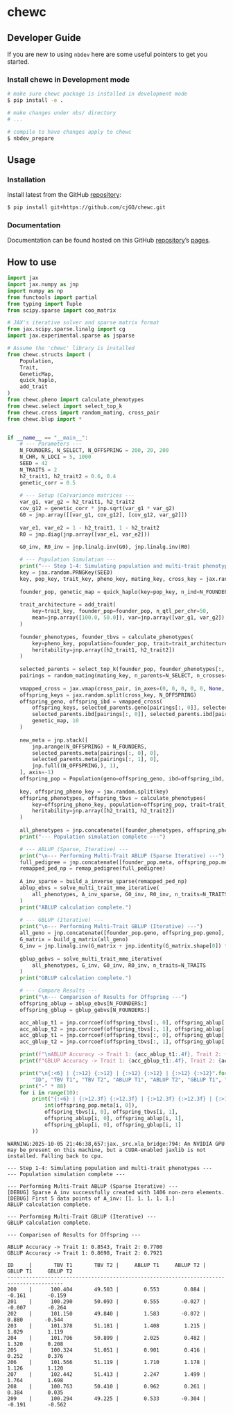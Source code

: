 # chewc


<!-- WARNING: THIS FILE WAS AUTOGENERATED! DO NOT EDIT! -->

## Developer Guide

If you are new to using `nbdev` here are some useful pointers to get you
started.

### Install chewc in Development mode

``` sh
# make sure chewc package is installed in development mode
$ pip install -e .

# make changes under nbs/ directory
# ...

# compile to have changes apply to chewc
$ nbdev_prepare
```

## Usage

### Installation

Install latest from the GitHub
[repository](https://github.com/cjGO/chewc):

``` sh
$ pip install git+https://github.com/cjGO/chewc.git
```

### Documentation

Documentation can be found hosted on this GitHub
[repository](https://github.com/cjGO/chewc)’s
[pages](https://cjGO.github.io/chewc/).

## How to use

``` python
import jax
import jax.numpy as jnp
import numpy as np
from functools import partial
from typing import Tuple
from scipy.sparse import coo_matrix

# JAX's iterative solver and sparse matrix format
from jax.scipy.sparse.linalg import cg
import jax.experimental.sparse as jsparse

# Assume the 'chewc' library is installed
from chewc.structs import (
    Population,
    Trait,
    GeneticMap,
    quick_haplo,
    add_trait
)
from chewc.pheno import calculate_phenotypes
from chewc.select import select_top_k
from chewc.cross import random_mating, cross_pair
from chewc.blup import *


if __name__ == "__main__":
    # --- Parameters ---
    N_FOUNDERS, N_SELECT, N_OFFSPRING = 200, 20, 200
    N_CHR, N_LOCI = 5, 1000
    SEED = 42
    N_TRAITS = 2
    h2_trait1, h2_trait2 = 0.6, 0.4
    genetic_corr = 0.5
    
    # --- Setup (Co)variance matrices ---
    var_g1, var_g2 = h2_trait1, h2_trait2
    cov_g12 = genetic_corr * jnp.sqrt(var_g1 * var_g2)
    G0 = jnp.array([[var_g1, cov_g12], [cov_g12, var_g2]])
    
    var_e1, var_e2 = 1 - h2_trait1, 1 - h2_trait2
    R0 = jnp.diag(jnp.array([var_e1, var_e2]))
    
    G0_inv, R0_inv = jnp.linalg.inv(G0), jnp.linalg.inv(R0)

    # --- Population Simulation ---
    print("--- Step 1-4: Simulating population and multi-trait phenotypes ---")
    key = jax.random.PRNGKey(SEED)
    key, pop_key, trait_key, pheno_key, mating_key, cross_key = jax.random.split(key, 6)
    
    founder_pop, genetic_map = quick_haplo(key=pop_key, n_ind=N_FOUNDERS, n_chr=N_CHR, seg_sites=N_LOCI)
    
    trait_architecture = add_trait(
        key=trait_key, founder_pop=founder_pop, n_qtl_per_chr=50,
        mean=jnp.array([100.0, 50.0]), var=jnp.array([var_g1, var_g2]), sigma=G0
    )
    
    founder_phenotypes, founder_tbvs = calculate_phenotypes(
        key=pheno_key, population=founder_pop, trait=trait_architecture,
        heritability=jnp.array([h2_trait1, h2_trait2])
    )
    
    selected_parents = select_top_k(founder_pop, founder_phenotypes[:, 0], k=N_SELECT)
    pairings = random_mating(mating_key, n_parents=N_SELECT, n_crosses=N_OFFSPRING)
    
    vmapped_cross = jax.vmap(cross_pair, in_axes=(0, 0, 0, 0, 0, None, None))
    offspring_keys = jax.random.split(cross_key, N_OFFSPRING)
    offspring_geno, offspring_ibd = vmapped_cross(
        offspring_keys, selected_parents.geno[pairings[:, 0]], selected_parents.geno[pairings[:, 1]],
        selected_parents.ibd[pairings[:, 0]], selected_parents.ibd[pairings[:, 1]],
        genetic_map, 10
    )
    
    new_meta = jnp.stack([
        jnp.arange(N_OFFSPRING) + N_FOUNDERS,
        selected_parents.meta[pairings[:, 0], 0],
        selected_parents.meta[pairings[:, 1], 0],
        jnp.full((N_OFFSPRING,), 1),
    ], axis=-1)
    offspring_pop = Population(geno=offspring_geno, ibd=offspring_ibd, meta=new_meta)
    
    key, offspring_pheno_key = jax.random.split(key)
    offspring_phenotypes, offspring_tbvs = calculate_phenotypes(
        key=offspring_pheno_key, population=offspring_pop, trait=trait_architecture,
        heritability=jnp.array([h2_trait1, h2_trait2])
    )
    
    all_phenotypes = jnp.concatenate([founder_phenotypes, offspring_phenotypes], axis=0)
    print("--- Population simulation complete ---")

    # --- ABLUP (Sparse, Iterative) ---
    print("\n--- Performing Multi-Trait ABLUP (Sparse Iterative) ---")
    full_pedigree = jnp.concatenate([founder_pop.meta, offspring_pop.meta], axis=0)
    remapped_ped_np = remap_pedigree(full_pedigree)
    
    A_inv_sparse = build_a_inverse_sparse(remapped_ped_np)
    ablup_ebvs = solve_multi_trait_mme_iterative(
        all_phenotypes, A_inv_sparse, G0_inv, R0_inv, n_traits=N_TRAITS
    )
    print("ABLUP calculation complete.")
    
    # --- GBLUP (Iterative) ---
    print("\n--- Performing Multi-Trait GBLUP (Iterative) ---")
    all_geno = jnp.concatenate([founder_pop.geno, offspring_pop.geno], axis=0)
    G_matrix = build_g_matrix(all_geno)
    G_inv = jnp.linalg.inv(G_matrix + jnp.identity(G_matrix.shape[0]) * 1e-4)
    
    gblup_gebvs = solve_multi_trait_mme_iterative(
        all_phenotypes, G_inv, G0_inv, R0_inv, n_traits=N_TRAITS
    )
    print("GBLUP calculation complete.")

    # --- Compare Results ---
    print("\n--- Comparison of Results for Offspring ---")
    offspring_ablup = ablup_ebvs[N_FOUNDERS:]
    offspring_gblup = gblup_gebvs[N_FOUNDERS:]

    acc_ablup_t1 = jnp.corrcoef(offspring_tbvs[:, 0], offspring_ablup[:, 0])[0, 1]
    acc_ablup_t2 = jnp.corrcoef(offspring_tbvs[:, 1], offspring_ablup[:, 1])[0, 1]
    acc_gblup_t1 = jnp.corrcoef(offspring_tbvs[:, 0], offspring_gblup[:, 0])[0, 1]
    acc_gblup_t2 = jnp.corrcoef(offspring_tbvs[:, 1], offspring_gblup[:, 1])[0, 1]

    print(f"\nABLUP Accuracy -> Trait 1: {acc_ablup_t1:.4f}, Trait 2: {acc_ablup_t2:.4f}")
    print(f"GBLUP Accuracy -> Trait 1: {acc_gblup_t1:.4f}, Trait 2: {acc_gblup_t2:.4f}")

    print("\n{:<6} | {:>12} {:>12} | {:>12} {:>12} | {:>12} {:>12}".format(
        "ID", "TBV T1", "TBV T2", "ABLUP T1", "ABLUP T2", "GBLUP T1", "GBLUP T2"))
    print("-" * 88)
    for i in range(10):
        print("{:<6} | {:>12.3f} {:>12.3f} | {:>12.3f} {:>12.3f} | {:>12.3f} {:>12.3f}".format(
            int(offspring_pop.meta[i, 0]),
            offspring_tbvs[i, 0], offspring_tbvs[i, 1],
            offspring_ablup[i, 0], offspring_ablup[i, 1],
            offspring_gblup[i, 0], offspring_gblup[i, 1]
        ))
```

    WARNING:2025-10-05 21:46:38,657:jax._src.xla_bridge:794: An NVIDIA GPU may be present on this machine, but a CUDA-enabled jaxlib is not installed. Falling back to cpu.

    --- Step 1-4: Simulating population and multi-trait phenotypes ---
    --- Population simulation complete ---

    --- Performing Multi-Trait ABLUP (Sparse Iterative) ---
    [DEBUG] Sparse A_inv successfully created with 1406 non-zero elements.
    [DEBUG] First 5 data points of A_inv: [1. 1. 1. 1. 1.]
    ABLUP calculation complete.

    --- Performing Multi-Trait GBLUP (Iterative) ---
    GBLUP calculation complete.

    --- Comparison of Results for Offspring ---

    ABLUP Accuracy -> Trait 1: 0.8543, Trait 2: 0.7700
    GBLUP Accuracy -> Trait 1: 0.8698, Trait 2: 0.7921

    ID     |       TBV T1       TBV T2 |     ABLUP T1     ABLUP T2 |     GBLUP T1     GBLUP T2
    ----------------------------------------------------------------------------------------
    200    |      100.404       49.503 |        0.553        0.084 |       -0.161       -0.159
    201    |      100.290       50.093 |        0.555       -0.027 |       -0.007       -0.264
    202    |      101.150       49.840 |        1.583       -0.072 |        0.880       -0.544
    203    |      101.378       51.181 |        1.408        1.215 |        1.029        1.119
    204    |      101.706       50.899 |        2.025        0.482 |        1.320        0.208
    205    |      100.324       51.051 |        0.901        0.416 |        0.252        0.376
    206    |      101.566       51.119 |        1.710        1.178 |        1.126        1.120
    207    |      102.442       51.413 |        2.247        1.499 |        1.764        1.698
    208    |      100.763       50.410 |        0.962        0.261 |        0.384        0.035
    209    |      100.294       49.225 |        0.533       -0.304 |       -0.191       -0.562
